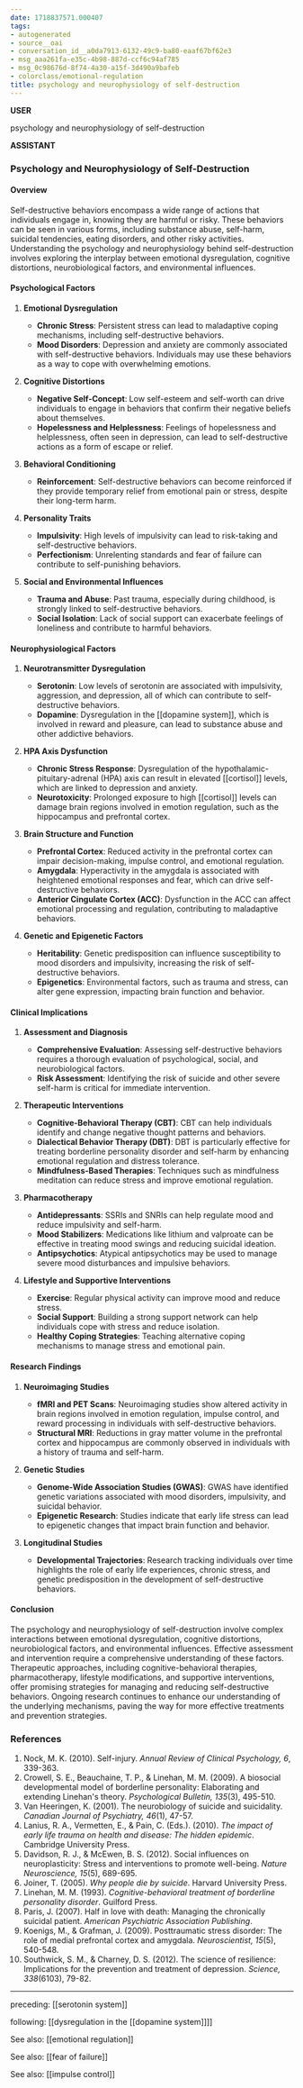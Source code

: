```yaml
---
date: 1718837571.000407
tags:
- autogenerated
- source__oai
- conversation_id__a0da7913-6132-49c9-ba80-eaaf67bf62e3
- msg_aaa261fa-e35c-4b98-887d-ccf6c94af785
- msg_0c98676d-8f74-4a30-a15f-3d490a9bafeb
- colorclass/emotional-regulation
title: psychology and neurophysiology of self-destruction
---
```


**USER**

psychology and neurophysiology of self-destruction


**ASSISTANT**

### Psychology and Neurophysiology of Self-Destruction

#### Overview
Self-destructive behaviors encompass a wide range of actions that individuals engage in, knowing they are harmful or risky. These behaviors can be seen in various forms, including substance abuse, self-harm, suicidal tendencies, eating disorders, and other risky activities. Understanding the psychology and neurophysiology behind self-destruction involves exploring the interplay between emotional dysregulation, cognitive distortions, neurobiological factors, and environmental influences.

#### Psychological Factors

1. **Emotional Dysregulation**
    - **Chronic Stress**: Persistent stress can lead to maladaptive coping mechanisms, including self-destructive behaviors.
    - **Mood Disorders**: Depression and anxiety are commonly associated with self-destructive behaviors. Individuals may use these behaviors as a way to cope with overwhelming emotions.

2. **Cognitive Distortions**
    - **Negative Self-Concept**: Low self-esteem and self-worth can drive individuals to engage in behaviors that confirm their negative beliefs about themselves.
    - **Hopelessness and Helplessness**: Feelings of hopelessness and helplessness, often seen in depression, can lead to self-destructive actions as a form of escape or relief.

3. **Behavioral Conditioning**
    - **Reinforcement**: Self-destructive behaviors can become reinforced if they provide temporary relief from emotional pain or stress, despite their long-term harm.

4. **Personality Traits**
    - **Impulsivity**: High levels of impulsivity can lead to risk-taking and self-destructive behaviors.
    - **Perfectionism**: Unrelenting standards and fear of failure can contribute to self-punishing behaviors.

5. **Social and Environmental Influences**
    - **Trauma and Abuse**: Past trauma, especially during childhood, is strongly linked to self-destructive behaviors.
    - **Social Isolation**: Lack of social support can exacerbate feelings of loneliness and contribute to harmful behaviors.

#### Neurophysiological Factors

1. **Neurotransmitter Dysregulation**
    - **Serotonin**: Low levels of serotonin are associated with impulsivity, aggression, and depression, all of which can contribute to self-destructive behaviors.
    - **Dopamine**: Dysregulation in the [[dopamine system]], which is involved in reward and pleasure, can lead to substance abuse and other addictive behaviors.

2. **HPA Axis Dysfunction**
    - **Chronic Stress Response**: Dysregulation of the hypothalamic-pituitary-adrenal (HPA) axis can result in elevated [[cortisol]] levels, which are linked to depression and anxiety.
    - **Neurotoxicity**: Prolonged exposure to high [[cortisol]] levels can damage brain regions involved in emotion regulation, such as the hippocampus and prefrontal cortex.

3. **Brain Structure and Function**
    - **Prefrontal Cortex**: Reduced activity in the prefrontal cortex can impair decision-making, impulse control, and emotional regulation.
    - **Amygdala**: Hyperactivity in the amygdala is associated with heightened emotional responses and fear, which can drive self-destructive behaviors.
    - **Anterior Cingulate Cortex (ACC)**: Dysfunction in the ACC can affect emotional processing and regulation, contributing to maladaptive behaviors.

4. **Genetic and Epigenetic Factors**
    - **Heritability**: Genetic predisposition can influence susceptibility to mood disorders and impulsivity, increasing the risk of self-destructive behaviors.
    - **Epigenetics**: Environmental factors, such as trauma and stress, can alter gene expression, impacting brain function and behavior.

#### Clinical Implications

1. **Assessment and Diagnosis**
    - **Comprehensive Evaluation**: Assessing self-destructive behaviors requires a thorough evaluation of psychological, social, and neurobiological factors.
    - **Risk Assessment**: Identifying the risk of suicide and other severe self-harm is critical for immediate intervention.

2. **Therapeutic Interventions**
    - **Cognitive-Behavioral Therapy (CBT)**: CBT can help individuals identify and change negative thought patterns and behaviors.
    - **Dialectical Behavior Therapy (DBT)**: DBT is particularly effective for treating borderline personality disorder and self-harm by enhancing emotional regulation and distress tolerance.
    - **Mindfulness-Based Therapies**: Techniques such as mindfulness meditation can reduce stress and improve emotional regulation.

3. **Pharmacotherapy**
    - **Antidepressants**: SSRIs and SNRIs can help regulate mood and reduce impulsivity and self-harm.
    - **Mood Stabilizers**: Medications like lithium and valproate can be effective in treating mood swings and reducing suicidal ideation.
    - **Antipsychotics**: Atypical antipsychotics may be used to manage severe mood disturbances and impulsive behaviors.

4. **Lifestyle and Supportive Interventions**
    - **Exercise**: Regular physical activity can improve mood and reduce stress.
    - **Social Support**: Building a strong support network can help individuals cope with stress and reduce isolation.
    - **Healthy Coping Strategies**: Teaching alternative coping mechanisms to manage stress and emotional pain.

#### Research Findings

1. **Neuroimaging Studies**
    - **fMRI and PET Scans**: Neuroimaging studies show altered activity in brain regions involved in emotion regulation, impulse control, and reward processing in individuals with self-destructive behaviors.
    - **Structural MRI**: Reductions in gray matter volume in the prefrontal cortex and hippocampus are commonly observed in individuals with a history of trauma and self-harm.

2. **Genetic Studies**
    - **Genome-Wide Association Studies (GWAS)**: GWAS have identified genetic variations associated with mood disorders, impulsivity, and suicidal behavior.
    - **Epigenetic Research**: Studies indicate that early life stress can lead to epigenetic changes that impact brain function and behavior.

3. **Longitudinal Studies**
    - **Developmental Trajectories**: Research tracking individuals over time highlights the role of early life experiences, chronic stress, and genetic predisposition in the development of self-destructive behaviors.

#### Conclusion

The psychology and neurophysiology of self-destruction involve complex interactions between emotional dysregulation, cognitive distortions, neurobiological factors, and environmental influences. Effective assessment and intervention require a comprehensive understanding of these factors. Therapeutic approaches, including cognitive-behavioral therapies, pharmacotherapy, lifestyle modifications, and supportive interventions, offer promising strategies for managing and reducing self-destructive behaviors. Ongoing research continues to enhance our understanding of the underlying mechanisms, paving the way for more effective treatments and prevention strategies.

### References
1. Nock, M. K. (2010). Self-injury. *Annual Review of Clinical Psychology, 6*, 339-363.
2. Crowell, S. E., Beauchaine, T. P., & Linehan, M. M. (2009). A biosocial developmental model of borderline personality: Elaborating and extending Linehan's theory. *Psychological Bulletin, 135*(3), 495-510.
3. Van Heeringen, K. (2001). The neurobiology of suicide and suicidality. *Canadian Journal of Psychiatry, 46*(1), 47-57.
4. Lanius, R. A., Vermetten, E., & Pain, C. (Eds.). (2010). *The impact of early life trauma on health and disease: The hidden epidemic*. Cambridge University Press.
5. Davidson, R. J., & McEwen, B. S. (2012). Social influences on neuroplasticity: Stress and interventions to promote well-being. *Nature Neuroscience, 15*(5), 689-695.
6. Joiner, T. (2005). *Why people die by suicide*. Harvard University Press.
7. Linehan, M. M. (1993). *Cognitive-behavioral treatment of borderline personality disorder*. Guilford Press.
8. Paris, J. (2007). Half in love with death: Managing the chronically suicidal patient. *American Psychiatric Association Publishing*.
9. Koenigs, M., & Grafman, J. (2009). Posttraumatic stress disorder: The role of medial prefrontal cortex and amygdala. *Neuroscientist, 15*(5), 540-548.
10. Southwick, S. M., & Charney, D. S. (2012). The science of resilience: Implications for the prevention and treatment of depression. *Science, 338*(6103), 79-82.


---

preceding: [[serotonin system]]  


following: [[dysregulation in the [[dopamine system]]]]

See also: [[emotional regulation]]


See also: [[fear of failure]]


See also: [[impulse control]]
